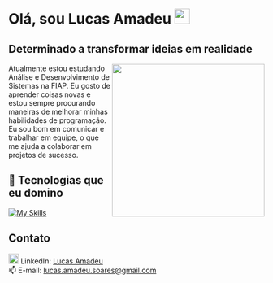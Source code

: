 <!-- Seu nome -->
# Olá, sou Lucas Amadeu <img src="https://user-images.githubusercontent.com/42378118/110234147-e3259600-7f4e-11eb-95be-0c4047144dea.gif" width="30">

<!-- Um slogan que descreve você -->
## Determinado a transformar ideias em realidade

<!-- Uma foto sua ou de um avatar que represente você -->
<img align="right" src="https://github.com/lucasamadeu.png" width="300" height="auto">

<!-- Um parágrafo que descreve você -->
Atualmente estou estudando Análise e Desenvolvimento de Sistemas na FIAP. Eu gosto de aprender coisas novas e estou sempre procurando maneiras de melhorar minhas habilidades de programação. Eu sou bom em comunicar e trabalhar em equipe, o que me ajuda a colaborar em projetos de sucesso.

<!-- Habilidades e ferramentas que você domina -->
## 🚀 Tecnologias que eu domino 

[![My Skills](https://skillicons.dev/icons?i=html,css,js,react,go,git)](https://skillicons.dev)

<!-- Contato -->
## Contato
<img src="https://cdn-icons-png.flaticon.com/512/174/174857.png" alt="LinkedIn" width="20" height="20"> LinkedIn: [Lucas Amadeu](https://www.linkedin.com/in/lucas-amadeuu/) <br>
📫 E-mail: lucas.amadeu.soares@gmail.com
